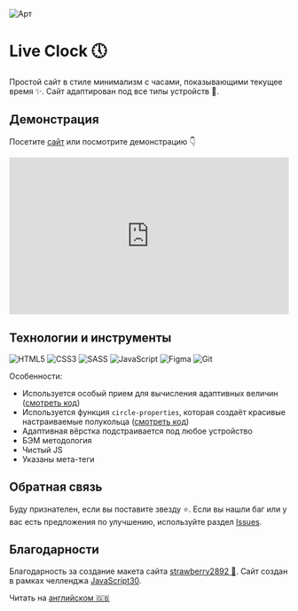 ![Арт](https://i.postimg.cc/vHVs1Dkj/art.png)

# Live Clock&nbsp;&#128340;

Простой сайт в стиле минимализм с часами, показывающими текущее время&nbsp;&#10024;. Сайт адаптирован под все типы устройств&nbsp;&#128241;.

## Демонстрация

Посетите [сайт](https://id-andyyy.github.io/Live-Clock/) или посмотрите демонстрацию&nbsp;&#128071;

<div class="thumb-wrap" style="position:relative;padding-bottom:56.25%;height:0;overflow:hidden;">
  <iframe src="https://www.youtube.com/embed/FwWe7pnV1_M?si=YnSE_9VRratmvqXz" title="YouTube video player" frameborder="0" allow="accelerometer; autoplay; clipboard-write; encrypted-media; gyroscope; picture-in-picture; web-share" referrerpolicy="strict-origin-when-cross-origin" allowfullscreen style="position:absolute;top:0;left:0;width:100%;height:100%;border-width:0;outline-width:0;"></iframe>
</div>

## Технологии и инструменты

![HTML5](https://img.shields.io/badge/html5-%23E34F26.svg?style=for-the-badge&logo=html5&logoColor=white)
![CSS3](https://img.shields.io/badge/css3-%231572B6.svg?style=for-the-badge&logo=css3&logoColor=white)
![SASS](https://img.shields.io/badge/SASS-hotpink.svg?style=for-the-badge&logo=SASS&logoColor=white)
![JavaScript](https://img.shields.io/badge/javascript-%23323330.svg?style=for-the-badge&logo=javascript&logoColor=white&color=yellow)
![Figma](https://img.shields.io/badge/figma-%23F24E1E.svg?style=for-the-badge&logo=figma&logoColor=white&color=ad63f7)
![Git](https://img.shields.io/badge/git-%23F05033.svg?style=for-the-badge&logo=git&logoColor=white&color=f14e32)

Особенности:
- Используется особый прием для вычисления адаптивных величин ([смотреть код](https://gist.github.com/id-andyyy/92bffcaa37c60c395324fe26b1a518d6))
- Используется функция `circle-properties`, которая создаёт красивые настраиваемые полукольца ([смотреть код](scss/style.scss))
- Адаптивная вёрстка подстраивается под любое устройство
- БЭМ методология
- Чистый&nbsp;JS
- Указаны мета-теги

## Обратная связь

Буду признателен, если вы поставите звезду&nbsp;&#11088;. Если вы нашли баг или у вас есть предложения по улучшению, используйте раздел [Issues](https://github.com/id-andyyy/Live-Clock/issues).

## Благодарности

Благодарность за создание макета сайта [strawberry2892&nbsp;&#127827;](https://github.com/strawberry2892). Сайт создан в рамках челленджа [JavaScript30](https://javascript30.com/).

Читать на [английском&nbsp;&#127468;&#127463;](README.md)